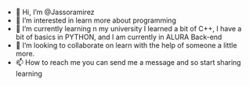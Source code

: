- 👋 Hi, I’m @Jassoramirez
- 👀 I’m interested in learn more about programming
- 🌱 I’m currently learning n my university I learned a bit of C++, I have a bit of basics in PYTHON, and I am currently in ALURA Back-end
- 💞️ I’m looking to collaborate on learn with the help of someone a little more.
- 📫 How to reach me you can send me a message and so start sharing learning

<!---
Jassoramirez/Jassoramirez is a ✨ special ✨ repository because its `README.md` (this file) appears on your GitHub profile.
You can click the Preview link to take a look at your changes.
--->
